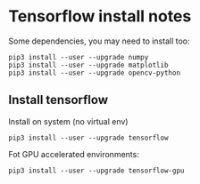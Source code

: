 # Tensorflow install notes
Some dependencies, you may need to install too:
```
pip3 install --user --upgrade numpy
pip3 install --user --upgrade matplotlib
pip3 install --user --upgrade opencv-python
```

## Install tensorflow
Install on system (no virtual env) 
```
pip3 install --user --upgrade tensorflow
```
Fot GPU accelerated environments:
```
pip3 install --user --upgrade tensorflow-gpu
```


